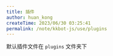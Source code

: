 ```yaml
---
title: 插件
author: huan_kong
createTime: 2023/06/30 03:25:41
permalink: /note/kkbot-js/use/plugins
---
```


默认插件文件在 `plugins` 文件夹下
